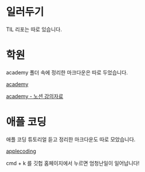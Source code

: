 # 일러두기

TIL 리포는 따로 있습니다.

# 학원

academy 폴더 속에 정리한 마크다운은 따로 두었습니다.

[academy](https://github.com/arch-spatula/learningGitAndGithub/tree/main/academy)

[academy - 노션 강의자료](https://www.notion.so/Git-0dacc3f4708d4503b0fa402a084c8e73)

# 애플 코딩

애플 코딩 튜토리얼 듣고 정리한 마크다운도 따로 모았습니다.

[applecoding](https://github.com/arch-spatula/learningGitAndGithub/tree/main/applecoding)

cmd + k 를 깃헙 홈페이지에서 누르면 엄청난일이 일어납니다!
